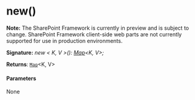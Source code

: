 # new()
**Note:** The SharePoint Framework is currently in preview and is subject to change. SharePoint Framework client-side web parts are not currently supported for use in production environments.





**Signature:** _new < K, V >(): [Map](../../es6-collections/interface/map.md)<K, V>;_

**Returns**: [`Map`](../../es6-collections/interface/map.md)<K, V>





#### Parameters
None


